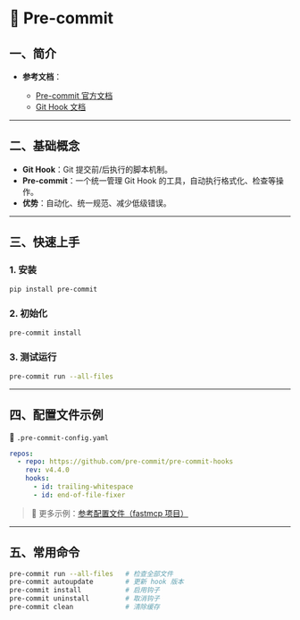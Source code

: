 

# 📘 Pre-commit

## 一、简介

* **参考文档**：

  * [Pre-commit 官方文档](https://pre-commit.com/)
  * [Git Hook 文档](https://git-scm.com/docs/githooks)

---

## 二、基础概念

* **Git Hook**：Git 提交前/后执行的脚本机制。
* **Pre-commit**：一个统一管理 Git Hook 的工具，自动执行格式化、检查等操作。
* **优势**：自动化、统一规范、减少低级错误。

---

## 三、快速上手

### 1. 安装

```bash
pip install pre-commit
```

### 2. 初始化

```bash
pre-commit install
```

### 3. 测试运行

```bash
pre-commit run --all-files
```

---

## 四、配置文件示例

📄 `.pre-commit-config.yaml`

```yaml
repos:
  - repo: https://github.com/pre-commit/pre-commit-hooks
    rev: v4.4.0
    hooks:
      - id: trailing-whitespace
      - id: end-of-file-fixer
```

> 🔗 更多示例：[参考配置文件（fastmcp 项目）](https://github.com/jlowin/fastmcp/blob/main/.pre-commit-config.yaml)

---

## 五、常用命令

```bash
pre-commit run --all-files   # 检查全部文件
pre-commit autoupdate        # 更新 hook 版本
pre-commit install           # 启用钩子
pre-commit uninstall         # 取消钩子
pre-commit clean             # 清除缓存

```
